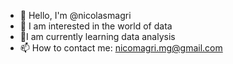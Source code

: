 - 👋 Hello, I'm @nicolasmagri
- 👀 I am interested in the world of data
- 🌱I am currently learning data analysis
- 📫 How to contact me: nicomagri.mg@gmail.com

<!---
nicolasmagri/nicolasmagri is a ✨ special ✨ repository because its `README.md` (this file) appears on your GitHub profile.
You can click the Preview link to take a look at your changes.
--->

